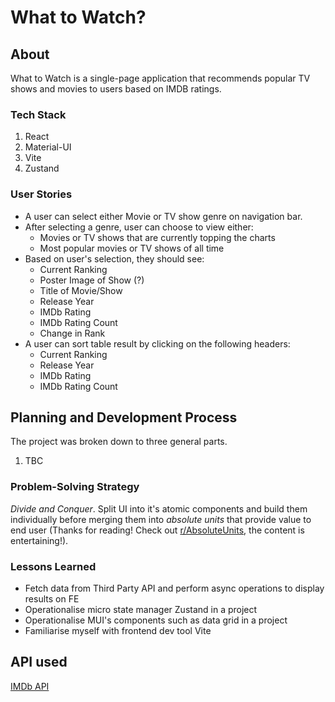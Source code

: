 # What to Watch?

## About
What to Watch is a single-page application that recommends popular TV shows and movies to users based on IMDB ratings.

### Tech Stack

1. React
2. Material-UI
3. Vite
4. Zustand

### User Stories

* A user can select either Movie or TV show genre on navigation bar.
* After selecting a genre, user can choose to view either:
    * Movies or TV shows that are currently topping the charts
    * Most popular movies or TV shows of all time    
* Based on user's selection, they should see:
    * Current Ranking
    * Poster Image of Show (?)
    * Title of Movie/Show
    * Release Year 
    * IMDb Rating
    * IMDb Rating Count
    * Change in Rank
* A user can sort table result by clicking on the following headers:
    * Current Ranking
    * Release Year 
    * IMDb Rating
    * IMDb Rating Count

## Planning and Development Process

The project was broken down to three general parts. 
1. TBC  

### Problem-Solving Strategy

_Divide and Conquer_. Split UI into it's atomic components and build them individually before merging them into _absolute units_ that provide value to end user (Thanks for reading! Check out [r/AbsoluteUnits](https://www.reddit.com/r/AbsoluteUnits/), the content is entertaining!).

### Lessons Learned

* Fetch data from Third Party API and perform async operations to display results on FE
* Operationalise micro state manager Zustand in a project
* Operationalise MUI's components such as data grid in a project
* Familiarise myself with frontend dev tool Vite



## API used

[IMDb API](https://imdb-api.com/api/)